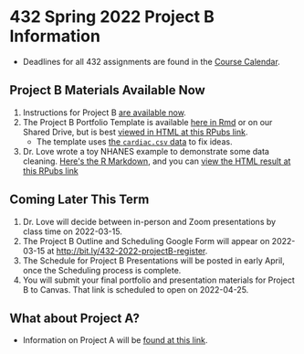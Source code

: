 # 432 Spring 2022 Project B Information

- Deadlines for all 432 assignments are found in the [Course Calendar](https://thomaselove.github.io/432/calendar.html).

## Project B Materials Available Now

1. Instructions for Project B [are available now](https://github.com/THOMASELOVE/432-2022/blob/main/projectB/projectB_instructions_2022.md).
2. The Project B Portfolio Template is available [here in Rmd](https://github.com/THOMASELOVE/432-2022/blob/main/projectB/projectB-template-432-2022.Rmd) or on our Shared Drive, but is best [viewed in HTML at this RPubs link](https://rpubs.com/TELOVE/projectB-template-432-2022).
    - The template uses [the `cardiac.csv` data](https://github.com/THOMASELOVE/432-2022/blob/main/projectB/data/cardiac.csv) to fix ideas.
3. Dr. Love wrote a toy NHANES example to demonstrate some data cleaning. [Here's the R Markdown](https://github.com/THOMASELOVE/432-2022/blob/main/projectB/toy_nhanes_example.Rmd), and you can [view the HTML result at this RPubs link](https://rpubs.com/TELOVE/toy-nhanes-432)

## Coming Later This Term

1. Dr. Love will decide between in-person and Zoom presentations by class time on 2022-03-15.
2. The Project B Outline and Scheduling Google Form will appear on 2022-03-15 at http://bit.ly/432-2022-projectB-register.
3. The Schedule for Project B Presentations will be posted in early April, once the Scheduling process is complete.
4. You will submit your final portfolio and presentation materials for Project B to Canvas. That link is scheduled to open on 2022-04-25. 

## What about Project A?

- Information on Project A will be [found at this link](https://github.com/THOMASELOVE/432-2022/tree/main/projectA).


